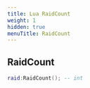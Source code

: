 ```yaml
---
title: Lua RaidCount
weight: 1
hidden: true
menuTitle: RaidCount
---
```

## RaidCount
```lua
raid:RaidCount(); -- int
```